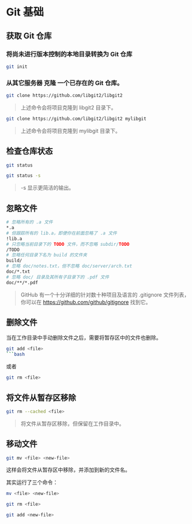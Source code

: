 # Git 基础

## 获取 Git 仓库

### 将尚未进行版本控制的本地目录转换为 Git 仓库

```bash
git init
```

### 从其它服务器 克隆 一个已存在的 Git 仓库。

```bash
git clone https://github.com/libgit2/libgit2
```

> 上述命令会将项目克隆到 libgit2 目录下。

```bash
git clone https://github.com/libgit2/libgit2 mylibgit
```

> 上述命令会将项目克隆到 mylibgit 目录下。

## 检查仓库状态

```bash
git status
```

```bash
git status -s
```

> -s 显示更简洁的输出。

## 忽略文件

```bash
# 忽略所有的 .a 文件
*.a
# 但跟踪所有的 lib.a，即便你在前面忽略了 .a 文件
!lib.a
# 只忽略当前目录下的 TODO 文件，而不忽略 subdir/TODO
/TODO
# 忽略任何目录下名为 build 的文件夹
build/
# 忽略 doc/notes.txt，但不忽略 doc/server/arch.txt
doc/*.txt
# 忽略 doc/ 目录及其所有子目录下的 .pdf 文件
doc/**/*.pdf
```

> GitHub 有一个十分详细的针对数十种项目及语言的 .gitignore 文件列表， 你可以在 https://github.com/github/gitignore 找到它。

## 删除文件

当在工作目录中手动删除文件之后，需要将暂存区中的文件也删除。

````bash
git add <file>
```bash
````

或者

```bash
git rm <file>
```

## 将文件从暂存区移除

```bash
git rm --cached <file>
```

> 将文件从暂存区移除，但保留在工作目录中。

## 移动文件

```bash
git mv <file> <new-file>
```

这样会将文件从暂存区中移除，并添加到新的文件名。

其实运行了三个命令：

```bash
mv <file> <new-file>

git rm <file>

git add <new-file>
```
